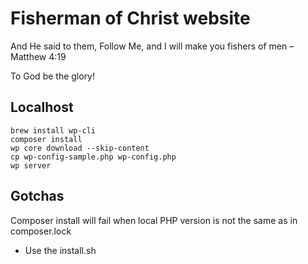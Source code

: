 # Fisherman of Christ website

And He said to them, Follow Me, and I will make you fishers of men – Matthew 4:19

To God be the glory!

## Localhost

```
brew install wp-cli
composer install
wp core download --skip-content
cp wp-config-sample.php wp-config.php
wp server
```

## Gotchas

Composer install will fail when local PHP version is not the same as in composer.lock
- Use the install.sh
